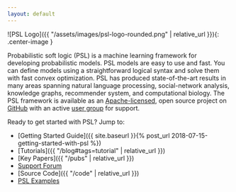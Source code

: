 ```yaml
---
layout: default
---
```


![PSL Logo]({{ "/assets/images/psl-logo-rounded.png" | relative_url }}){: .center-image }

Probabilistic soft logic (PSL) is a machine learning framework for developing probabilistic models.
PSL models are easy to use and fast.
You can define models using a straightforward logical syntax and solve them with fast convex optimization.
PSL has produced state-of-the-art results in many areas spanning natural language processing, social-network analysis, knowledge graphs, recommender system, and computational biology.
The PSL framework is available as an [Apache-licensed](http://www.apache.org/licenses/LICENSE-2.0), open source project on [GitHub](https://github.com/linqs/psl) with an active [user group](https://groups.google.com/forum/#!forum/psl-users) for support.

Ready to get started with PSL?
Jump to:
   - [Getting Started Guide]({{ site.baseurl }}{% post_url 2018-07-15-getting-started-with-psl %})
   - [Tutorials]({{ "/blog#tags=tutorial" | relative_url }})
   - [Key Papers]({{ "/pubs" | relative_url }})
   - [Support Forum](https://groups.google.com/forum/#!forum/psl-users)
   - [Source Code]({{ "/code" | relative_url }})
   - [PSL Examples](https://github.com/linqs/psl-examples)
